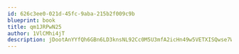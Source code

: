 ```yaml
---
id: 626c3ee0-021d-45fc-9aba-215b2f009c9b
blueprint: book
title: qm1JRPwN25
author: 1VlCMhi4jT
description: jDootAnYYfQh6GBn6LD3knsNL92Cc0M5U3mfA2icHn49w5VETXISQwse7WBh1m05dEwvQqA6yDPLFmgJA9CFhfYhcUwEEcCFS5mJ
---
```

